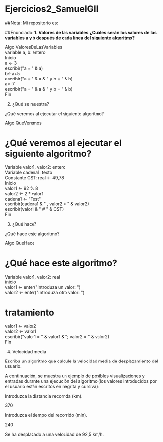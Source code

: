 # Ejercicios2_SamuelGIl

##Nota:
Mi repositorio es: 

##Enunciado:
__1. Valores de las variables__
__¿Cuáles serán los valores de las variables a y b después de cada línea del siguiente algoritmo?__

Algo ValoresDeLasVariables  
variable a, b: entero  
Inicio  
   a <- 3  
   escribir("a = " & a)  
   b<-a+5  
   escribir("a = " & a & " y b = " & b)  
   a<-7  
   escribir("a = " & a & " y b = " & b)  
Fin 

2. ¿Qué se muestra?

¿Qué veremos al ejecutar el siguiente algoritmo?

Algo QueVeremos 
# ¿Qué veremos al ejecutar el siguiente algoritmo?  
Variable valor1, valor2: entero  
Variable cadena1: texto  
Constante CST: real <- 49,78  
Inicio  
   valor1 <- 92 % 8  
   valor2 <- 2 * valor1  
   cadena1 <- "Test"  
   escribir(cadena1 & " , valor2 = " & valor2)  
   escribir(valor1 & " # " & CST)  
Fin 

3. ¿Qué hace?

¿Qué hace este algoritmo?

Algo QueHace  
# ¿Qué hace este algoritmo?  
Variable valor1, valor2: real  
Inicio  
   valor1 <- enter("Introduza un valor: ")  
   valor2 <- enter("Introduza otro valor: ")  
   # tratamiento 
   valor1 <- valor2  
   valor2 <- valor1  
   escribir("valor1 = " & valor1 & "; valor2 = " & valor2)  
Fin 

4. Velocidad media

Escriba un algoritmo que calcule la velocidad media de desplazamiento del usuario.

A continuación, se muestra un ejemplo de posibles visualizaciones y entradas durante una ejecución del algoritmo (los valores introducidos por el usuario están escritos en negrita y cursiva):

Introduzca la distancia recorrida (km).

370

Introduzca el tiempo del recorrido (min).

240

Se ha desplazado a una velocidad de 92,5 km/h.

